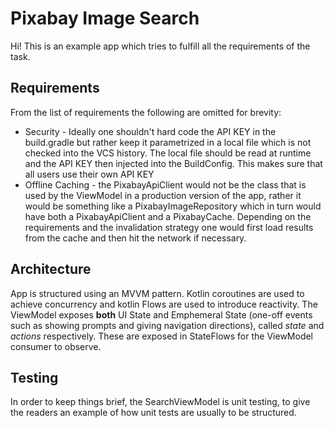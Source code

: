 # Pixabay Image Search

Hi! This is an example app which tries to fulfill all the requirements of the task.

## Requirements
From the list of requirements the following are omitted for brevity:

- Security - Ideally one shouldn't hard code the API KEY in the build.gradle but rather keep it parametrized in a local file which is not checked into the VCS history. The local file should be read at runtime and the API KEY then injected into the BuildConfig. This makes sure that all users use their own API KEY
- Offline Caching - the PixabayApiClient would not be the class that is used by the ViewModel in a production version of the app, rather it would be something like a PixabayImageRepository which in turn would have both a PixabayApiClient and a PixabayCache. Depending on the requirements and the invalidation strategy one would first load results from the cache and then hit the network if necessary.

## Architecture

App is structured using an MVVM pattern.
Kotlin coroutines are used to achieve concurrency and kotlin Flows are used to introduce reactivity.
The ViewModel exposes **both** UI State and Emphemeral State (one-off events such as showing prompts and giving navigation directions), called _state_ and _actions_ respectively. These are exposed in StateFlows for the ViewModel consumer to observe.


## Testing

In order to keep things brief, the SearchViewModel is unit testing, to give the readers an example of how unit tests are usually to be structured. 